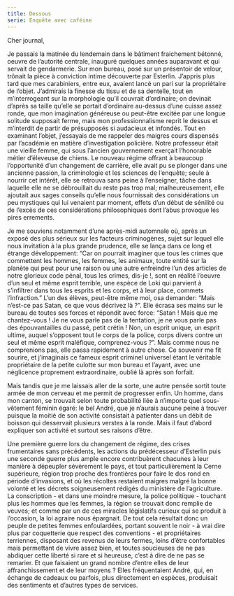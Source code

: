 ```yaml
---
title: Dessous
serie: Enquête avec caféine
---
```

Cher journal,

Je passais la matinée du lendemain dans le bâtiment fraichement bétonné, oeuvre
de l’autorité centrale, inauguré quelques années auparavant et qui servait de
gendarmerie. Sur mon bureau, posé sur un présentoir de velour, trônait la pièce
à conviction intime découverte par Esterlin. J’appris plus tard que mes
carabiniers, entre eux, avaient lancé un pari sur la propriétaire de l’objet.
J’admirais la finesse du tissu et de sa dentelle, tout en m’interrogeant sur la
morphologie qu’il couvrait d’ordinaire; on devinait d’après sa taille qu’elle
se portait d’ordinaire au-dessus d’une cuisse assez ronde, que mon imagination
généreuse ou peut-être excitée par une longue solitude supposait ferme, mais
mon professionnalisme reprit le dessus et m’interdit de partir de présupposés
si audacieux et infondés. Tout en examinant l’objet, j’essayais de me rappeler
des maigres cours dispensés par l’académie en matière d’investigation
policière. Notre professeur était une vieille femme, qui sous l’ancien
gouvernement exerçait l’honorable métier d’éleveuse de chiens. Le nouveau
régime offrant à beaucoup l’opportunité d’un changement de carrière, elle avait
pu se plonger dans une ancienne passion, la criminologie et les sciences de
l’enquête; seule à nourrir cet intérêt, elle se retrouva sans peine à
l’enseigner, tâche dans laquelle elle ne se débrouillait du reste pas trop mal;
malheureusement, elle ajoutait aux sages conseils qu’elle nous fournissait des
considérations un peu mystiques qui lui venaient par moment, effets d’un début
de sénilité ou de l’excès de ces considérations philosophiques dont l’abus
provoque les pires errements. 

Je me souviens notamment d’une après-midi automnale où, après un exposé des
plus sérieux sur les facteurs criminogènes, sujet sur lequel elle nous
invitation à la plus grande prudence, elle se lança dans ce long et étrange
développement: “Car on pourrait imaginer que tous les crimes que commettent les
hommes, les femmes, les animaux, toute entité sur la planète qui peut pour une
raison ou une autre enfreindre l’un des articles de notre glorieux code pénal,
tous les crimes, dis-je !, sont en réalité l’oeuvre d’un seul et même esprit
terrible, une espèce de Loki qui parvient à s’infiltrer dans tous les esprits
et les corps, et à leur place, commets l’infraction.” L’un des élèves,
peut-être même moi, osa demander: “Mais n’est-ce pas Satan, ce que vous
décrivez là ?”. Elle écrasa ses mains sur le bureau de toutes ses forces et
répondit avec force: “Satan ! Mais que me chantez-vous ! Je ne vous parle pas
de la tentation, je ne vous parle pas des épouvantailles du passé, petit crétin
! Non, un esprit unique, un esprit ultime, auquel s’opposent tout le corps de
la police, corps divers contre un seul et même esprit maléfique, comprenez-vous
?”. Mais comme nous ne comprenions pas, elle passa rapidement à autre chose. Ce
souvenir me fit sourire, et j’imaginais ce fameux esprit criminel universel
étant le véritable propriétaire de la petite culotte sur mon bureau et l’ayant,
avec une néglicence proprement extraordinaire, oublié là après son forfait.

Mais tandis que je me laissais aller de la sorte, une autre pensée sortit toute
armée de mon cerveau et me permit de progresser enfin. Un homme, dans mon
canton, se trouvait selon toute probabilité liée à n’importe quel sous-vêtement
féminin égaré: le bel André, que je n’aurais aucune peine à trouver puisque la
moitié de son activité consistait à patienter dans un débit de boisson qui
desservait plusieurs verstes à la ronde. Mais il faut d’abord expliquer son
activité et surtout ses raisons d’être.

Une première guerre lors du changement de régime, des crises frumentaires sans
précédents, les actions du prédécesseur d’Esterlin puis une seconde guerre plus
ample encore contribuèrent chacunes à leur manière à dépeupler sévèrement le
pays, et tout particulièrement la Cerne supérieure, région trop proche des
frontières pour faire le dos rond en période d’invasions, et où les récoltes
restaient maigres malgré la bonne volonté et les décrets soigneusement rédigés
du ministère de l’agriculture. La conscription - et dans une moindre mesure, la
police politique - touchant plus les hommes que les femmes, la région se
trouvait donc remplie de veuves; et comme par un de ces miracles législatifs
curieux qui se produit à l’occasion, la loi agraire nous épargnait. De tout
cela résultait donc un peuple de petites femmes enfoulardées, portant souvent
le noir - à vrai dire plus par coquetterie que respect des conventions - et
propriétaires terriennes, disposant des revenus de leurs fermes, loins d’être
confortables mais permettant de vivre assez bien, et toutes soucieuses de ne
pas abdiquer cette liberté si rare et si heureuse, c’est à dire de ne pas se
remarier. Et que faisaient un grand nombre d’entre elles de leur
affranchissement et de leur moyens ? Elles fréquentaient André, qui, en échange
de cadeaux ou parfois, plus directement en espèces, produisait des sentiments
et d’autres types de services.
